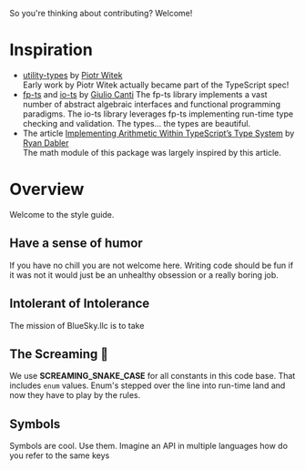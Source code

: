 So you're thinking about contributing? Welcome!

# Inspiration

- [utility-types](https://github.com/piotrwitek/utility-types) by [Piotr Witek](https://github.com/piotrwitek)  
  Early work by Piotr Witek actually became part of the TypeScript spec!
- [fp-ts](https://github.com/gcanti/fp-ts) and [io-ts](https://github.com/gcanti/io-ts) by [Giulio Canti](https://gcanti.github.io/)
  The fp-ts library implements a vast number of abstract algebraic interfaces
  and functional programming paradigms. The io-ts library leverages fp-ts
  implementing run-time type checking and validation. The types... the types are
  beautiful.
- The article [Implementing Arithmetic Within TypeScript’s Type System](https://itnext.io/implementing-arithmetic-within-typescripts-type-system-a1ef140a6f6f) by [Ryan Dabler](https://medium.com/@ryan.dabler)  
  The math module of this package was largely inspired by this article.

# Overview

Welcome to the style guide.

## Have a sense of humor

If you have no chill you are not welcome here. Writing code should be fun if it
was not it would just be an unhealthy obsession or a really boring job.

## Intolerant of Intolerance

The mission of BlueSky.llc is to take

## The Screaming 🐍

We use **SCREAMING_SNAKE_CASE** for all constants in this code base. That
includes `enum` values. Enum's stepped over the line into run-time land and now
they have to play by the rules.

## Symbols

Symbols are cool. Use them. Imagine an API in multiple languages how do you
refer to the same keys

